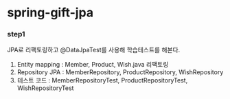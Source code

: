 # spring-gift-jpa

### step1 

JPA로 리팩토링하고 @DataJpaTest를 사용해 학습테스트를 해본다.

1. Entity mapping : Member, Product, Wish.java 리팩토링
2. Repository JPA : MemberRepository, ProductRepository, WishRepository
3. 테스트 코드 : MemberRepositoryTest, ProductRepositoryTest, WishRepositoryTest